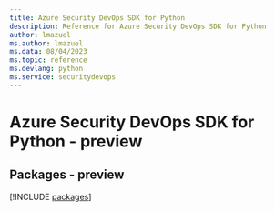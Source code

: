 ```yaml
---
title: Azure Security DevOps SDK for Python
description: Reference for Azure Security DevOps SDK for Python
author: lmazuel
ms.author: lmazuel
ms.data: 08/04/2023
ms.topic: reference
ms.devlang: python
ms.service: securitydevops
---
```

# Azure Security DevOps SDK for Python - preview
## Packages - preview
[!INCLUDE [packages](security-devops-index.md)]